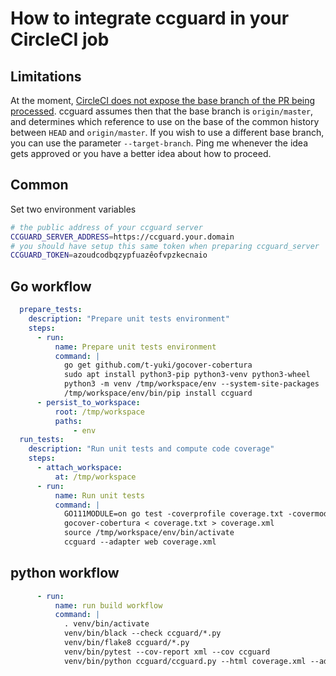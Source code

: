 # How to integrate ccguard in your CircleCI job

## Limitations

At the moment, [CircleCI does not expose the base branch of the PR being processed](https://ideas.circleci.com/ideas/CCI-I-894).
ccguard assumes then that the base branch is `origin/master`, and determines which reference to use on the base of the common history between `HEAD` and `origin/master`. If you wish to use a different base branch, you can use the parameter `--target-branch`. Ping me whenever the idea gets approved or you have a better idea about how to proceed.

## Common

Set two environment variables

```sh
# the public address of your ccguard server
CCGUARD_SERVER_ADDRESS=https://ccguard.your.domain
# you should have setup this same token when preparing ccguard_server
CCGUARD_TOKEN=azoudcodbqzypfuazêofvpzkecnaio
```

## Go workflow

```yaml
  prepare_tests:
    description: "Prepare unit tests environment"
    steps:
      - run:
          name: Prepare unit tests environment
          command: |
            go get github.com/t-yuki/gocover-cobertura
            sudo apt install python3-pip python3-venv python3-wheel
            python3 -m venv /tmp/workspace/env --system-site-packages
            /tmp/workspace/env/bin/pip install ccguard
      - persist_to_workspace:
          root: /tmp/workspace
          paths:
              - env
  run_tests:
    description: "Run unit tests and compute code coverage"
    steps:
      - attach_workspace:
          at: /tmp/workspace
      - run:
          name: Run unit tests
          command: |
            GO111MODULE=on go test -coverprofile coverage.txt -covermode=count -coverpkg=github.com/nilleb/fsevents/... ./...
            gocover-cobertura < coverage.txt > coverage.xml
            source /tmp/workspace/env/bin/activate
            ccguard --adapter web coverage.xml
```

## python workflow

```yaml
      - run:
          name: run build workflow
          command: |
            . venv/bin/activate
            venv/bin/black --check ccguard/*.py
            venv/bin/flake8 ccguard/*.py
            venv/bin/pytest --cov-report xml --cov ccguard
            venv/bin/python ccguard/ccguard.py --html coverage.xml --adapter web
```